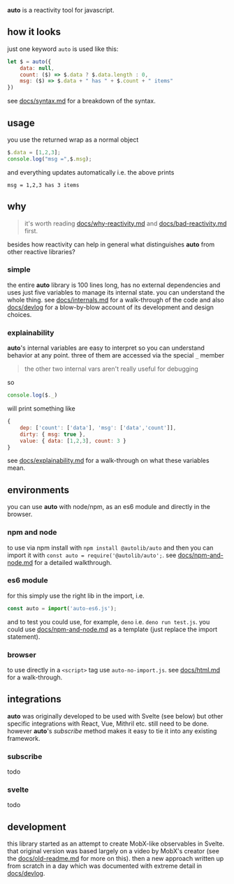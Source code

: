 **auto** is a reactivity tool for javascript.

## how it looks

just one keyword `auto` is used like this:

```js
let $ = auto({
    data: null,
    count: ($) => $.data ? $.data.length : 0,
    msg: ($) => $.data + " has " + $.count + " items"
})
```

see [docs/syntax.md](docs/syntax.md) for a breakdown
of the syntax.

## usage

you use the returned wrap as a normal object

```js
$.data = [1,2,3];
console.log("msg =",$.msg);
```

and everything updates automatically i.e. the above prints

```
msg = 1,2,3 has 3 items
```

## why

> it's worth reading [docs/why-reactivity.md](docs/why-reactivity.md)
> and [docs/bad-reactivity.md](docs/bad-reactivity.md) first.

besides how reactivity can help in general
what distinguishes **auto** from other reactive
libraries?

### simple

the entire **auto** library is 100 lines long,
has no external dependencies and uses just
five variables to manage its internal state.
you can understand the whole thing.
see [docs/internals.md](docs/internals.md)
for a walk-through of the code and also
[docs/devlog](docs/devlog) 
for a blow-by-blow account of its development
and design choices.

### explainability

**auto**'s internal variables are easy to interpret
so you can understand behavior at any point.
three of them are accessed via the special `_` member

> the other two internal vars aren't really useful for debugging

so

```js
console.log($._)
```

will print something like

```js
{
    dep: ['count': ['data'], 'msg': ['data','count']],
    dirty: { msg: true },
    value: { data: [1,2,3], count: 3 }
}
```

see [docs/explainability.md](docs/explainability.md)
for a walk-through on what these variables mean.

## environments

you can use **auto** with node/npm,
as an es6 module and directly in the browser.

### npm and node

to use via npm install with `npm install @autolib/auto`
and then you can import it with `const auto = require('@autolib/auto';`.
see [docs/npm-and-node.md](docs/npm-and-node.md) for
a detailed walkthrough.

### es6 module

for this simply use the right lib in the import, i.e.

```js
const auto = import('auto-es6.js');
```

and to test you could use, for example, `deno`
i.e. `deno run test.js`. you could use
[docs/npm-and-node.md](docs/npm-and-node.md)
as a template (just replace the import statement).

### browser

to use directly in a `<script>` tag use `auto-no-import.js`.
see [docs/html.md](docs/html.md) for a walk-through.

## integrations

**auto** was originally developed to be used with Svelte (see below)
but other specific integrations with React, Vue, Mithril etc.
still need to be done. however **auto**'s _subscribe_ method makes it easy
to tie it into any existing framework.

### subscribe

todo

### svelte

todo

## development

this library started as an attempt to create MobX-like observables
in Svelte. that original version was based largely on a video by MobX's creator
(see the [docs/old-readme.md](docs/old-readme.md) for more on this).
then a new approach written up from scratch in a day which
was documented with extreme detail in [docs/devlog](docs/devlog).